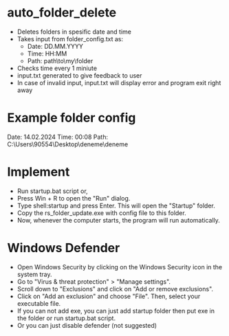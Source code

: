 # auto_folder_delete
- Deletes folders in spesific date and time
- Takes input from folder_config.txt as:
    - Date: DD.MM.YYYY
    - Time: HH:MM
    - Path: path\to\my\folder
- Checks time every 1 miniute
- input.txt generated to give feedback to user
- In case of invalid input, input.txt will display error and program exit right away

# Example folder config
Date: 14.02.2024
Time: 00:08
Path: C:\Users\90554\Desktop\deneme\deneme

# Implement
- Run startup.bat script or,
- Press Win + R to open the "Run" dialog.
- Type shell:startup and press Enter. This will open the "Startup" folder.
- Copy the rs_folder_update.exe with config file to this folder.
- Now, whenever the computer starts, the program will run automatically.

# Windows Defender
- Open Windows Security by clicking on the Windows Security icon in the system tray.
- Go to "Virus & threat protection" > "Manage settings".
- Scroll down to "Exclusions" and click on "Add or remove exclusions".
- Click on "Add an exclusion" and choose "File". Then, select your executable file.
- If you can not add exe, you can just add startup folder then put exe in the folder or run startup.bat script.
- Or you can just disable defender (not suggested)

